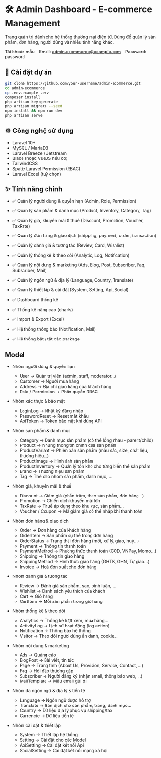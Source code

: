 # 🛠️ Admin Dashboard - E-commerce Management

Trang quản trị dành cho hệ thống thương mại điện tử. Dùng để quản lý sản phẩm, đơn hàng, người dùng và nhiều tính năng khác.

Tài khoản mẫu
    -   Email: admin.ecommerce@example.com
    -   Password: password

## 🚀 Cài đặt dự án

```bash
git clone https://github.com/your-username/admin-ecommerce.git
cd admin-ecommerce
cp .env.example .env
composer install
php artisan key:generate
php artisan migrate --seed
npm install && npm run dev
php artisan serve
```

## ⚙️ Công nghệ sử dụng

- Laravel 10+
- MySQL / MariaDB
- Laravel Breeze / Jetstream
- Blade (hoặc VueJS nếu có)
- TailwindCSS
- Spatie Laravel Permission (RBAC)
- Laravel Excel (tuỳ chọn)


## ✨ Tính năng chính
- ✅ Quản lý người dùng & quyền hạn (Admin, Role, Permission)
- ✅ Quản lý sản phẩm & danh mục (Product, Inventory, Category, Tag)
- ✅ Quản lý giá, khuyến mãi & thuế (Discount, Promotion, Voucher, TaxRate)
- ✅ Quản lý đơn hàng & giao dịch (shipping, payment, order, transaction)
- ✅ Quản lý đánh giá & tương tác (Review, Card, Wishlist)
- ✅ Quản lý thống kê & theo dõi (Analytic, Log, Notification)
- ✅ Quản lý nội dung & marketing (Ads, Blog, Post, Subscriber, Faq, Subscriber, Mail)
- ✅ Quản lý ngôn ngữ & địa lý (Language, Country, Translate)
- ✅ Quản lý thiết lập & cài đặt (System, Setting, Api, Social)

- ✅ Dashboard thống kê
- ✅ Thống kê nâng cao (charts)
- ✅ Import & Export (Excel)
- ✅ Hệ thống thông báo (Notification, Mail)
- ✅ Hệ thống bật / tắt các package


## Model
- Nhóm người dùng & quyền hạn
  - User	            ->  Quản trị viên (admin, staff, moderator...)
  - Customer	        ->	Người mua hàng
  - Address		        ->  Địa chỉ giao hàng của khách hàng
  - Role / Permission	->  Phân quyền RBAC

- Nhóm xác thực & bảo mật
  - LoginLog	        ->  Nhật ký đăng nhập
  - PasswordReset	    ->  Reset mật khẩu
  - ApiToken	        ->  Token bảo mật khi dùng API

- Nhóm sản phẩm & danh mục
  - Category            ->  Danh mục sản phẩm (có thể lồng nhau - parent/child)
  - Product             ->  Những thông tin chính của sản phẩm
  - ProductVariant      ->  Phiên bản sản phẩm (màu sắc, size, chất liệu, thương hiệu...)
  - ProductImage        ->  Hình ảnh sản phẩm
  - ProductInventory    ->  Quản lý tồn kho cho từng biến thể sản phẩm
  - Brand               ->  Thương hiệu sản phẩm
  - Tag                 ->  Thẻ cho nhóm sản phẩm, danh mục, ...

- Nhóm giá, khuyến mãi & thuế
  - Discount	        ->  Giảm giá (phần trăm, theo sản phẩm, đơn hàng...)
  - Promotion	        ->  Chiến dịch khuyến mãi lớn
  - TaxRate	            ->  Thuế áp dụng theo khu vực, sản phẩm...
  - Voucher / Coupon	->  Mã giảm giá có thể nhập khi thanh toán

- Nhóm đơn hàng & giao dịch
  - Order	            ->  Đơn hàng của khách hàng
  - OrderItem	        ->  Sản phẩm cụ thể trong đơn hàng
  - OrderStatus	        ->  Trạng thái đơn hàng (mới, xử lý, giao, huỷ...)
  - Payment	            ->  Thông tin thanh toán
  - PaymentMethod	    ->  Phương thức thanh toán (COD, VNPay, Momo...)
  - Shipping	        ->  Thông tin giao hàng
  - ShippingMethod	    ->  Hình thức giao hàng (GHTK, GHN, Tự giao...)
  - Invoice	            ->  Hoá đơn xuất cho đơn hàng

- Nhóm đánh giá & tương tác
  - Review	            ->  Đánh giá sản phẩm, sao, bình luận, ...
  - Wishlist	        ->  Danh sách yêu thích của khách
  - Cart	            ->  Giỏ hàng
  - CartItem	        ->  Mỗi sản phẩm trong giỏ hàng

- Nhóm thống kê & theo dõi
  - Analytics	        ->  Thống kê lượt xem, mua hàng...
  - ActivityLog	        ->  Lịch sử hoạt động (log action)
  - Notification	    ->  Thông báo hệ thống
  - Visitor	            ->  Theo dõi người dùng ẩn danh, cookie...

- Nhóm nội dung & marketing
  - Ads	                ->  Quảng cáo
  - BlogPost	        ->  Bài viết, tin tức
  - Page	            ->  Trang tĩnh (About Us, Provision, Service, Contact, ...)
  - Faq	                ->  Hỏi đáp thường gặp
  - Subscriber	        ->  Người đăng ký (nhận email, thông báo web, ...)
  - MailTemplate	    ->  Mẫu email gửi đi

- Nhóm đa ngôn ngữ & địa lý & tiền tệ
  - Language	        ->  Ngôn ngữ được hỗ trợ
  - Translate	        ->  Bản dịch cho sản phẩm, trang, danh mục...
  - Country 	        ->  Dữ liệu địa lý phục vụ shipping/tax
  - Currencie           ->  Dữ liệu tiền tệ

- Nhóm cài đặt & thiết lập
  - System              ->  Thiết lập hệ thống
  - Setting             ->  Cài đặt cho các Model
  - ApiSetting          ->  Cài đặt kết nối Api
  - SocialSetting       ->  Cài đặt kết nối mạng xã hội

